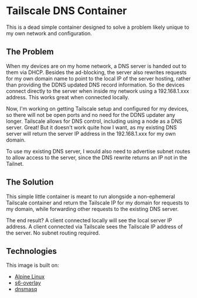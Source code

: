 # Tailscale DNS Container

This is a dead simple container designed to solve a problem likely unique to
my own network and configuration.

## The Problem

When my devices are on my home network, a DNS server is handed out to them via
DHCP.  Besides the ad-blocking, the server also rewrites requests for
my own domain name to point to the local IP of the server hosting, rather than
providing the DDNS updated DNS record information.  So the devices connect directly
to the server when inside my network using a 192.168.1.xxx address.  This
works great when connected locally.

Now, I'm working on getting Tailscale setup and configured for my devices, so
there will not be open ports and no need for the DDNS updater any longer.
Tailscale allows for DNS control, including using a node as a DNS server.
Great!  But it doesn't work quite how I want, as my existing DNS server will
return the server IP address in the 192.168.1.xxx for my own domain.

To use my existing DNS server, I would also need to advertise subnet routes
to allow access to the server, since the DNS rewrite returns an IP not in the Tailnet.

## The Solution

This simple little container is meant to run alongside a non-ephemeral Tailscale container
and return the Tailscale IP for my domain for requests to my domain, while forwarding
other requests to the existing DNS server.

The end result?  A client connected locally will see the local server IP address.
A client connected via Tailscale sees the Tailscale IP address of the server.  No
subnet routing required.

## Technologies

This image is built on:

- [Alpine Linux](https://hub.docker.com/_/alpine/)
- [s6-overlay](https://github.com/just-containers/s6-overlay)
- [dnsmasq](https://thekelleys.org.uk/dnsmasq/doc.html)
